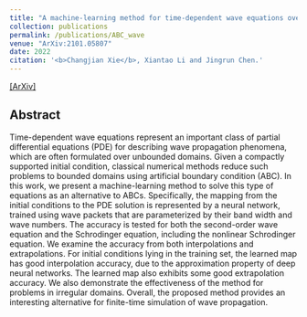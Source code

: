 ```yaml
---
title: "A machine-learning method for time-dependent wave equations over unbounded domains"
collection: publications
permalink: /publications/ABC_wave
venue: "ArXiv:2101.05807"
date: 2022
citation: '<b>Changjian Xie</b>, Xiantao Li and Jingrun Chen.'
---
```

[[ArXiv]](https://arxiv.org/abs/2101.05807)


## Abstract
Time-dependent wave equations represent an important class of partial differential equations (PDE) 
for describing wave propagation phenomena, which are often formulated over unbounded domains. 
Given a compactly supported initial condition, classical numerical methods reduce such problems 
to bounded domains using artificial boundary condition (ABC). In this work, we present a machine-learning method 
to solve this type of equations as an alternative to ABCs. Specifically, the mapping from the initial conditions to 
the PDE solution is represented by a neural network, trained using wave packets that are parameterized by their band width 
and wave numbers. The accuracy is tested for both the second-order wave equation and the Schrodinger equation, 
including the nonlinear Schrodinger equation. We examine the accuracy from both interpolations and extrapolations. 
For initial conditions lying in the training set, the learned map has good interpolation accuracy, 
due to the approximation property of deep neural networks. The learned map also exhibits some good extrapolation accuracy. 
We also demonstrate the effectiveness of the method for problems in irregular domains. 
Overall, the proposed method provides an interesting alternative for finite-time simulation of wave propagation.